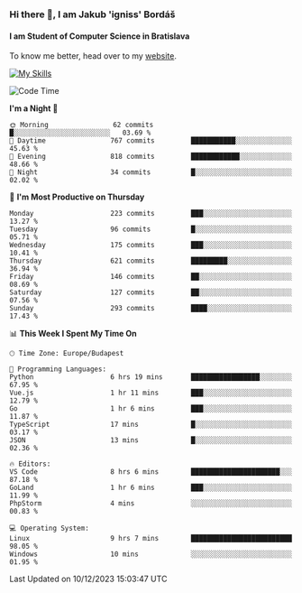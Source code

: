 ### Hi there 👋, I am Jakub 'igniss' Bordáš

#### I am Student of Computer Science in Bratislava
To know me better, head over to my [website](https://bordas.sk).

[![My Skills](https://skillicons.dev/icons?i=js,html,css,figma,svelte,java,kotlin,python,postgresql,typescript,nest,nodejs)](https://bordas.sk)


<!--START_SECTION:waka-->
![Code Time](http://img.shields.io/badge/Code%20Time-1%2C306%20hrs%2055%20mins-blue)

**I'm a Night 🦉** 

```text
🌞 Morning                62 commits          █░░░░░░░░░░░░░░░░░░░░░░░░   03.69 % 
🌆 Daytime                767 commits         ███████████░░░░░░░░░░░░░░   45.63 % 
🌃 Evening                818 commits         ████████████░░░░░░░░░░░░░   48.66 % 
🌙 Night                  34 commits          █░░░░░░░░░░░░░░░░░░░░░░░░   02.02 % 
```
📅 **I'm Most Productive on Thursday** 

```text
Monday                   223 commits         ███░░░░░░░░░░░░░░░░░░░░░░   13.27 % 
Tuesday                  96 commits          █░░░░░░░░░░░░░░░░░░░░░░░░   05.71 % 
Wednesday                175 commits         ███░░░░░░░░░░░░░░░░░░░░░░   10.41 % 
Thursday                 621 commits         █████████░░░░░░░░░░░░░░░░   36.94 % 
Friday                   146 commits         ██░░░░░░░░░░░░░░░░░░░░░░░   08.69 % 
Saturday                 127 commits         ██░░░░░░░░░░░░░░░░░░░░░░░   07.56 % 
Sunday                   293 commits         ████░░░░░░░░░░░░░░░░░░░░░   17.43 % 
```


📊 **This Week I Spent My Time On** 

```text
🕑︎ Time Zone: Europe/Budapest

💬 Programming Languages: 
Python                   6 hrs 19 mins       █████████████████░░░░░░░░   67.95 % 
Vue.js                   1 hr 11 mins        ███░░░░░░░░░░░░░░░░░░░░░░   12.79 % 
Go                       1 hr 6 mins         ███░░░░░░░░░░░░░░░░░░░░░░   11.87 % 
TypeScript               17 mins             █░░░░░░░░░░░░░░░░░░░░░░░░   03.17 % 
JSON                     13 mins             █░░░░░░░░░░░░░░░░░░░░░░░░   02.36 % 

🔥 Editors: 
VS Code                  8 hrs 6 mins        ██████████████████████░░░   87.18 % 
GoLand                   1 hr 6 mins         ███░░░░░░░░░░░░░░░░░░░░░░   11.99 % 
PhpStorm                 4 mins              ░░░░░░░░░░░░░░░░░░░░░░░░░   00.83 % 

💻 Operating System: 
Linux                    9 hrs 7 mins        █████████████████████████   98.05 % 
Windows                  10 mins             ░░░░░░░░░░░░░░░░░░░░░░░░░   01.95 % 
```


 Last Updated on 10/12/2023 15:03:47 UTC
<!--END_SECTION:waka-->

